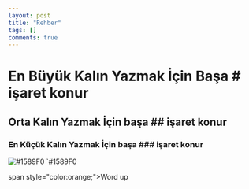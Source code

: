 ```yaml
---
layout: post
title: "Rehber"
tags: []
comments: true
---
```


# En Büyük Kalın Yazmak İçin Başa # işaret konur
## Orta Kalın Yazmak İçin başa ## işaret konur
### En Küçük Kalın Yazmak İçin başa ### işaret konur

![#1589F0](https://placehold.it/15/1589F0/000000?text=ABADBa) `#1589F0

span style="color:orange;">Word up</span>

